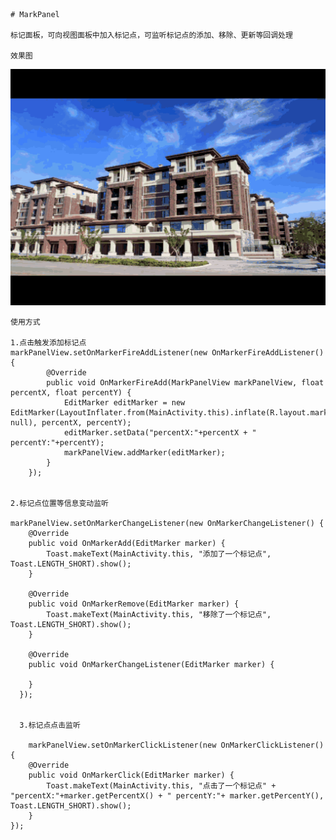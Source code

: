     # MarkPanel

    标记面板，可向视图面板中加入标记点，可监听标记点的添加、移除、更新等回调处理

    效果图
    
![name](https://raw.githubusercontent.com/wcl9900/MarkPanel/master/markpanel.gif)

    使用方式

    1.点击触发添加标记点
    markPanelView.setOnMarkerFireAddListener(new OnMarkerFireAddListener() {
            @Override
            public void OnMarkerFireAdd(MarkPanelView markPanelView, float percentX, float percentY) {
                EditMarker editMarker = new EditMarker(LayoutInflater.from(MainActivity.this).inflate(R.layout.marker_layout, null), percentX, percentY);
                editMarker.setData("percentX:"+percentX + " percentY:"+percentY);
                markPanelView.addMarker(editMarker);
            }
        });


    2.标记点位置等信息变动监听
    
    markPanelView.setOnMarkerChangeListener(new OnMarkerChangeListener() {
        @Override
        public void OnMarkerAdd(EditMarker marker) {
            Toast.makeText(MainActivity.this, "添加了一个标记点", Toast.LENGTH_SHORT).show();
        }

        @Override
        public void OnMarkerRemove(EditMarker marker) {
            Toast.makeText(MainActivity.this, "移除了一个标记点", Toast.LENGTH_SHORT).show();
        }

        @Override
        public void OnMarkerChangeListener(EditMarker marker) {

        }
      });
      
      
      3.标记点点击监听
      
        markPanelView.setOnMarkerClickListener(new OnMarkerClickListener() {
        @Override
        public void OnMarkerClick(EditMarker marker) {
            Toast.makeText(MainActivity.this, "点击了一个标记点" + "percentX:"+marker.getPercentX() + " percentY:"+ marker.getPercentY(), Toast.LENGTH_SHORT).show();
        }
    });
